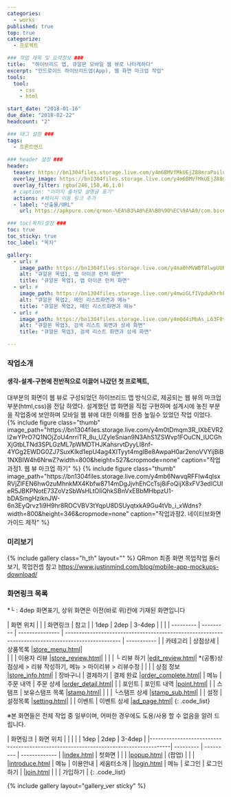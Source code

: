 ```yaml
---
categories:
  - works
published: true
top: true
categorize:
  - 프로젝트

### 작업 제목 및 요약정보 ###
title:  "하이브리드 앱, 큐알몬 모바일 웹 뷰로 나타게하다"
excerpt: "안드로이드 하이브리드앱(App), 웹 화면 마크업 작업"
tools:
  tool:
    - css
    - html

start_date: "2018-01-16"
due_date: "2018-02-22"
headcount: "2"

### 태그 설정 ###
tags:
  - 프론트엔드
  
### header 설정 ###
header:
  teaser: https://bn1304files.storage.live.com/y4m6BMVfMkUEjZ88mraPoilu7KQo19r8b9cnX9q24d2wkGIwgjpQjN9qq7pkSXO1IfRfDuWDrbxbqeXXfsXoAHdy6l2pu1gCXiPsIHKcrEh1e0-M2BXT8KmEMUW1AYufkwkt5kpTk9lzpERfnfJ6m6yAlA4PohkpI3iecZvBIFSCjX5uDOs_R2EqYmBvpa8z3Hz?width=800&height=800&cropmode=none
  overlay_image: https://bn1304files.storage.live.com/y4m6BMVfMkUEjZ88mraPoilu7KQo19r8b9cnX9q24d2wkGIwgjpQjN9qq7pkSXO1IfRfDuWDrbxbqeXXfsXoAHdy6l2pu1gCXiPsIHKcrEh1e0-M2BXT8KmEMUW1AYufkwkt5kpTk9lzpERfnfJ6m6yAlA4PohkpI3iecZvBIFSCjX5uDOs_R2EqYmBvpa8z3Hz?width=800&height=800&cropmode=none
  overlay_filter: rgba(246,150,46,1.0)
  # caption: "이미지 출처및 설명글 표기"
  actions: #페이지 이동 링크 추가
  - label: "산출물/URL"
    url: https://apkpure.com/qrmon-%EA%B3%A0%EA%B0%9D%EC%9A%A9/com.bicns.qrmon

### toc(목차)설정 ###
toc: true
toc_sticky: true
toc_label: "목차"

gallery:
  - url: #
    image_path: https://bn1304files.storage.live.com/y4ma0hMVWBf8lwpUURr9stNXNxtSuBH3UpD67sFAnD0mvaCBwK7iTRF9waSxoVCxkppsmHcqjPAxO1bZtX871DvQooAXv2GSIS8KT6kgVvEqtz2z3Bds_zgd782aWMYHdVkdhH-0iVsV5KhFouQjzzTTqXjvpnI_1HpqWAyW-VnGg-1-hAfEWW-urk0eO_DJcJW?width=1024&height=724&cropmode=none
    alt: "큐알몬 목업1, 앱 아이콘 런처 화면"
    title: "큐알몬 목업1, 앱 아이콘 런처 화면"
  - url: #
    image_path: https://bn1304files.storage.live.com/y4mwiGLfIVpduKhrhFPP3g5Fo7R-SBBrgOXgU7mv_nPAUIoE_3UNItMTl12sFJJDqvvgUHTn9Xbya5UKcbDvmoU6hQVz0ruiJdCPdr5svtfVhm4pJfuNZW5EQgDPMpga71bcwPq-5-CfxjmR0Fy53-FPXBScN_ViPJF8bo2Ch-ov50hM_aBlYOYs3B4uZho88L5?width=1024&height=724&cropmode=none
    alt: "큐알몬 목업2, 메인 리스트화면과 메뉴"
    title: "큐알몬 목업2, 메인 리스트화면과 메뉴"
  - url: #
    image_path: https://bn1304files.storage.live.com/y4mQd4iMbAs_L63F0txfJW8TxybDwLcsS4XrEaYVgFw4b4tR0GO2CzeqEtMr0z_gHGOi43v5wgZTA1LN3mPW7x_YYpoEBMhc_unLLKHzMB-gyevXJKwbQoNHvkCyub9nRY-ABRUmeWaXUxW8Vg_AdpilAISumEduIugdfYTXOTE7Q0G-2MPeBCyCv9y5vHcJnEk?width=1024&height=724&cropmode=none
    alt: "큐알몬 목업3, 검색 리스트 화면과 상세 화면"
    title: "큐알몬 목업3, 검색 리스트 화면과 상세 화면"

---
```

### 작업소개
<h4>생각-설계-구현에 전반적으로 이끌어 나갔던 첫 프로젝트,</h4>
대부분의 화면이 웹 뷰로 구성되었던 하이브리드 앱 방식으로, 제공되는 웹 뷰의 마크업 부분(html,css)을 전담 하였다. 
설계했던 앱 화면을 직접 구현하며 설계시에 놓친 부분을 작업중에 보안하며 모바일 웹 뷰에 대한 이해를 한층 높일수 있었던 작업 이었다.

<div class="h_th">
{% include figure class="thumb" image_path="https://bn1304files.storage.live.com/y4m0tDmqm3R_IXbEVR2I2wYPrO7Q1NOjZoU4nrriTR_8u_UZyleSnian9N3AhS1ZSWvp1FOuCN_lUCGhXjGtbLTNd3SPLGzML7pWMDTHJKahsrvtDyyLl8nf-4YGg2EWDG0ZJ7SuxKIkd1epU4ag4XITyyt4mgIBe8AwpaH0ar2enoVVYijBiB1NXBIW4h6NrwZ?width=800&height=527&cropmode=none" caption="작업과정1. 웹 뷰 마크업 하기" %}
{% include figure class="thumb" image_path="https://bn1304files.storage.live.com/y4mb6NwvqRFFIw4qIsxRVjZlFEN6hw0zuMhnkMX4Kbfw8714mDgJjvhEhCcTsj8iFoQijX8xFV3edICUIeR5JBKPNotE73ZoVzSbWsHLtOIiQhkSBnVxEBbMHbpzU1-bDASmgHziknJW-6n3EyQrvz1i9H9hr8ROCVBV3tYqpU8DSUyqtxkA9Gu4tVb_i_xWdns?width=800&height=346&cropmode=none" caption="작업과정2. 네이티브화면 가이드 제작" %}
</div>

### 미리보기

{% include gallery class="h_th" layout="" %}
QRmon 최종 화면 목업작업 둘러보기, 목업컨셉 참고 https://www.justinmind.com/blog/mobile-app-mockups-download/


### 화면링크 목록

*└ : 4dep 화면표기, 상위 화면은 이전(바로 위)칸에 기재된 화면입니다

|  화면 위치 |           |                |                                             화면링크                                               |    참고     |
|   1dep    |   2dep    |     3-4dep      |                                                                                                    |             |
| --------- | --------- | --------------- | -------------------------------------------------------------------------------------------------- | ----------- |
|  카테고리  |  상점상세 | 상품목록        |<a href="https://drv.tw/~hi.heera@hotmail.com/od/Web/qrmon/page/store_menu.html">store_menu.html</a>|  
|           |           | 이용자 리뷰     |<a href="https://drv.tw/~hi.heera@hotmail.com/od/Web/qrmon/page/store_review.html">store_review.html</a>|
|           |           | └ 리뷰 하기     |<a href="https://drv.tw/~hi.heera@hotmail.com/od/Web/qrmon/page/edit_review.html">edit_review.html</a>| *(공통)상점상세 > 리뷰 작성하기, 메뉴 > 마이리뷰 > 리뷰수정 |
|           |           | 상점 정보       |<a href="https://drv.tw/~hi.heera@hotmail.com/od/Web/qrmon/page/store_info.html">store_info.html</a>| 
|  장바구니  |  결제하기 | 결제 완료       |<a href="https://drv.tw/~hi.heera@hotmail.com/od/Web/qrmon/page/order_complete.html">order_complete.html</a>| 
|  메뉴      | 주문 내역 | 주문 상세       |<a href="https://drv.tw/~hi.heera@hotmail.com/od/Web/qrmon/page/order_detail.html">order_detail.html</a>| 
|           |   포인트   | 포인트 내역     |<a href="https://drv.tw/~hi.heera@hotmail.com/od/Web/qrmon/page/point.html">point.html</a>| 
|           |   스탬프   | 보유스탬프 목록 |<a href="https://drv.tw/~hi.heera@hotmail.com/od/Web/qrmon/page/stamp.html">stamp.html</a>| 
|           |            | └스탬프 상세   |<a href="https://drv.tw/~hi.heera@hotmail.com/od/Web/qrmon/page/stamp_sub.html">stamp_sub.html</a>| 
|           |    설정    | 설정목록       |<a href="https://drv.tw/~hi.heera@hotmail.com/od/Web/qrmon/page/setting.html">setting.html</a>| 
|           |   이벤트   | 이벤트 상세    |<a href="https://drv.tw/~hi.heera@hotmail.com/od/Web/qrmon/page/ad_page.html">ad_page.html</a>|
{: .code_list}

※본 화면들은 전체 작업 중 일부이며, 어떠한 경우에도 도용/사용 할 수 없음을 알려 드립니다.

| 화면링크                                                                             | 화면 위치  |           |               |
|                                                                                     |   1dep    |   2dep    |     3-4dep    |
|-------------------------------------------------------------------------------------| --------- | --------- | ------------- |
|[index.html](https://drv.tw/~hi.heera@hotmail.com/od/Web/seumteo/index.html)         |  첫화면   |           |                | 
|[popup.html](https://drv.tw/~hi.heera@hotmail.com/od/Web/seumteo/popup.html)         |  (팝업)   |           |                | 
|[introduce.html](https://drv.tw/~hi.heera@hotmail.com/od/Web/seumteo/introduce.html) |   메뉴    |  이용안내  |   세움터소개    |
|[login.html](https://drv.tw/~hi.heera@hotmail.com/od/Web/seumteo/login.html)         |   메뉴    |   로그인   |    로그인하기   |
|[join.html](https://drv.tw/~hi.heera@hotmail.com/od/Web/seumteo/join.html)           |           |           |    가입하기     |
{: .code_list}

{% include gallery layout="gallery_ver sticky" %}
